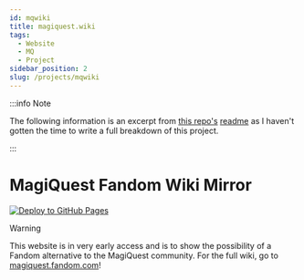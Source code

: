 ```yaml
---
id: mqwiki
title: magiquest.wiki
tags:
  - Website
  - MQ
  - Project
sidebar_position: 2
slug: /projects/mqwiki
---
```


:::info Note

The following information is an excerpt from [this repo's](https://github.com/MagiQuest/wiki) [readme](https://github.com/MagiQuest/wiki/blob/main/README.md) as I haven't gotten the time to write a full breakdown of this project.

:::

# MagiQuest Fandom Wiki Mirror
[![Deploy to GitHub Pages](https://github.com/MagiQuest/wiki-mirror/actions/workflows/deploy.yml/badge.svg)](https://github.com/MagiQuest/wiki-mirror/actions/workflows/deploy.yml)

> [!Warning]
> This website is in very early access and is to show the possibility of a Fandom alternative to the MagiQuest community. For the full wiki, go to [magiquest.fandom.com](https://magiquest.fandom.com)!